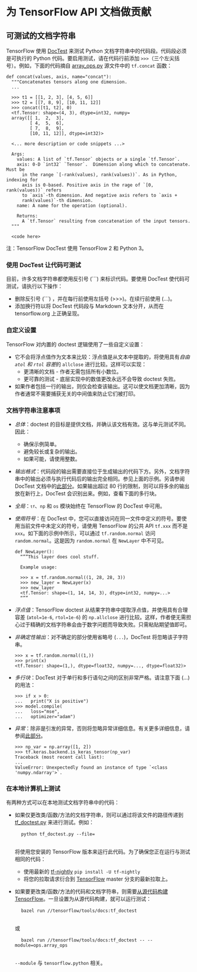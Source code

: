 # 为 TensorFlow API 文档做贡献

## 可测试的文档字符串

TensorFlow 使用 [DocTest](https://docs.python.org/3/library/doctest.html) 来测试 Python 文档字符串中的代码段。代码段必须是可执行的 Python 代码。要启用测试，请在代码行前添加 `>>>`（三个左尖括号）。例如，下面的代码摘自 [array_ops.py](https://www.tensorflow.org/code/tensorflow/python/ops/array_ops.py) 源文件中的 `tf.concat` 函数：

```
def concat(values, axis, name="concat"):
  """Concatenates tensors along one dimension.
  ...

  >>> t1 = [[1, 2, 3], [4, 5, 6]]
  >>> t2 = [[7, 8, 9], [10, 11, 12]]
  >>> concat([t1, t2], 0)
  <tf.Tensor: shape=(4, 3), dtype=int32, numpy=
  array([[ 1,  2,  3],
         [ 4,  5,  6],
         [ 7,  8,  9],
         [10, 11, 12]], dtype=int32)>

  <... more description or code snippets ...>

  Args:
    values: A list of `tf.Tensor` objects or a single `tf.Tensor`.
    axis: 0-D `int32` `Tensor`.  Dimension along which to concatenate. Must be
      in the range `[-rank(values), rank(values))`. As in Python, indexing for
      axis is 0-based. Positive axis in the rage of `[0, rank(values))` refers
      to `axis`-th dimension. And negative axis refers to `axis +
      rank(values)`-th dimension.
    name: A name for the operation (optional).

    Returns:
      A `tf.Tensor` resulting from concatenation of the input tensors.
  """

  <code here>
```

注：TensorFlow DocTest 使用 TensorFlow 2 和 Python 3。

### 使用 DocTest 让代码可测试

目前，许多文档字符串都使用反引号 (```) 来标识代码。要使用 DocTest 使代码可测试，请执行以下操作：

- 删除反引号 (```) ，并在每行前使用左括号 (>>>)。在续行前使用 (...)。
- 添加换行符以将 DocTest 代码段与 Markdown 文本分开，从而在 tensorflow.org 上正确呈现。

### 自定义设置

TensorFlow 对内置的 doctest 逻辑使用了一些自定义设置：

- 它不会将浮点值作为文本来比较：浮点值是从文本中提取的，将使用具有*自由 `atol` 和 `rtol` 容差*的 `allclose` 进行比较。这样可以实现：
    - 更清晰的文档 - 作者无需包括所有小数位。
    - 更可靠的测试 - 底层实现中的数值更改永远不会导致 doctest 失败。
- 如果作者包括一行的输出，则仅会检查该输出。这可以使文档更加清晰，因为作者通常不需要捕获无关的中间值来防止它们被打印。

### 文档字符串注意事项

- *总体*：doctest 的目标是提供文档，并确认该文档有效。这与单元测试不同。因此：

    - 确保示例简单。
    - 避免较长或复杂的输出。
    - 如果可能，请使用整数。

- *输出格式*：代码段的输出需要直接位于生成输出的代码下方。另外，文档字符串中的输出必须与执行代码后的输出完全相同。参见上面的示例。另请参阅 DocTest 文档中的[此部分](https://docs.python.org/3/library/doctest.html#warnings)。如果输出超过 80 行的限制，则可以将多余的输出放在新行上，DocTest 会识别出来。例如，查看下面的多行块。

- *全局*：<code><code data-md-type="codespan">tf</code></code>、`np` 和 `os` 模块始终在 TensorFlow 的 DocTest 中可用。

- *使用符号*：在 DocTest 中，您可以直接访问在同一文件中定义的符号。要使用当前文件中未定义的符号，请使用 TensorFlow 的公共 API `tf.xxx` 而不是 `xxx`。如下面的示例中所示，可以通过 <code>tf.random.normal</code> 访问 <code>random.normal</code>。这是因为 <code>random.normal</code> 在 `NewLayer` 中不可见。

    ```
    def NewLayer():
      “””This layer does cool stuff.

      Example usage:

      >>> x = tf.random.normal((1, 28, 28, 3))
      >>> new_layer = NewLayer(x)
      >>> new_layer
      <tf.Tensor: shape=(1, 14, 14, 3), dtype=int32, numpy=...>
      “””
    ```

- *浮点值*：TensorFlow doctest 从结果字符串中提取浮点值，并使用具有合理容差 (`atol=1e-6`, `rtol=1e-6`) 的 `np.allclose` 进行比较。这样，作者便无需担心过于精确的文档字符串会由于数字问题而导致失败。只需粘贴期望值即可。

- *非确定性输出*：对不确定的部分使用省略号 (`...`)，DocTest 将忽略该子字符串。

    ```
    >>> x = tf.random.normal((1,))
    >>> print(x)
    <tf.Tensor: shape=(1,), dtype=float32, numpy=..., dtype=float32)>
    ```

- *多行块*：DocTest 对于单行和多行语句之间的区别非常严格。请注意下面 (...) 的用法：

    ```
    >>> if x > 0:
    ...   print("X is positive")
    >>> model.compile(
    ...   loss="mse",
    ...   optimizer="adam")
    ```

- *异常*：除非是引发的异常，否则将忽略异常详细信息。有关更多详细信息，请参阅[此部分](https://docs.python.org/3/library/doctest.html#doctest.IGNORE_EXCEPTION_DETAIL)。

    ```
    >>> np_var = np.array([1, 2])
    >>> tf.keras.backend.is_keras_tensor(np_var)
    Traceback (most recent call last):
    ...
    ValueError: Unexpectedly found an instance of type `<class 'numpy.ndarray'>`.
    ```

### 在本地计算机上测试

有两种方式可以在本地测试文档字符串中的代码：

- 如果仅更改类/函数/方法的文档字符串，则可以通过将该文件的路径传递到 [tf_doctest.py](https://www.tensorflow.org/code/tensorflow/tools/docs/tf_doctest.py) 来进行测试。例如：

    <pre class="prettyprint lang-bsh">
    <code class="devsite-terminal">python tf_doctest.py --file=</code>
    </pre>

    将使用您安装的 TensorFlow 版本来运行此代码。为了确保您正在运行与测试相同的代码：

    - 使用最新的 [tf-nightly](https://pypi.org/project/tf-nightly/) `pip install -U tf-nightly`
    - 将您的拉取请求衍合到 [TensorFlow](https://github.com/tensorflow/tensorflow) master 分支的最新拉取上。

- 如果要更改类/函数/方法的代码和文档字符串，则需要[从源代码构建 TensorFlow](../../install/source.md)。一旦设置为从源代码构建，就可以运行测试：

    <pre class="prettyprint lang-bsh">
    <code class="devsite-terminal">bazel run //tensorflow/tools/docs:tf_doctest</code>
    </pre>

    或

    <pre class="prettyprint lang-bsh">
    <code class="devsite-terminal">bazel run //tensorflow/tools/docs:tf_doctest -- --module=ops.array_ops</code>
    </pre>

    `--module` 与 `tensorflow.python` 相关。
